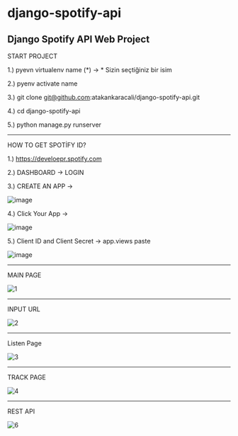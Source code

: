 # django-spotify-api
Django Spotify API Web Project
-----------------------
START PROJECT

1.) pyevn virtualenv name (*) -> * Sizin seçtiğiniz bir isim

2.) pyenv activate name

3.) git clone git@github.com:atakankaracali/django-spotify-api.git

4.) cd django-spotify-api

5.) python manage.py runserver

------------------------

HOW TO GET SPOTİFY ID?

1.) https://develoepr.spotify.com

2.) DASHBOARD -> LOGIN

3.) CREATE AN APP  -> 


![image](https://user-images.githubusercontent.com/53658645/163125985-24d792bb-2877-4c84-9048-78c2d64527ca.png)


4.) Click Your App  ->


![image](https://user-images.githubusercontent.com/53658645/163126184-83aebaa5-2e44-4eb5-a1e2-3358bd9fdfec.png)


5.) Client ID and Client Secret  ->  app.views  paste


![image](https://user-images.githubusercontent.com/53658645/163126490-96adc7ad-b32d-471e-b2f6-47bd48e81cb9.png)




------------------------
MAIN PAGE

![1](https://user-images.githubusercontent.com/53658645/162410405-9f5df08d-27f0-4122-99a5-876b45f33c3f.PNG)


------------------------
INPUT URL

![2](https://user-images.githubusercontent.com/53658645/162410500-28ace0d2-6fe5-476d-a5ea-0d601de4e4d0.PNG)


------------------------
Listen Page

![3](https://user-images.githubusercontent.com/53658645/162410584-a2efc757-3b8b-46f0-b883-38010649dc2f.PNG)


------------------------
TRACK PAGE

![4](https://user-images.githubusercontent.com/53658645/162410654-5ef45617-ba01-4431-95e2-63698fa25dc0.PNG)


------------------------
REST API

![6](https://user-images.githubusercontent.com/53658645/162410696-ea4cb5f9-9f47-4fb1-a08a-d5fd15353c50.PNG)

